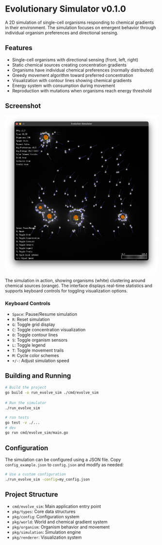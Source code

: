 # Evolutionary Simulator v0.1.0

A 2D simulation of single-cell organisms responding to chemical gradients in their environment. The simulation focuses on emergent behavior through individual organism preferences and directional sensing.

## Features

- Single-cell organisms with directional sensing (front, left, right)
- Static chemical sources creating concentration gradients
- Organisms have individual chemical preferences (normally distributed)
- Greedy movement algorithm toward preferred concentration
- Visualization with contour lines showing chemical gradients
- Energy system with consumption during movement
- Reproduction with mutations when organisms reach energy threshold

## Screenshot

![Evolution Simulator](screenshots/evolution_simulator.png)

The simulation in action, showing organisms (white) clustering around chemical sources (orange). The interface displays real-time statistics and supports keyboard controls for toggling visualization options.

### Keyboard Controls

- `Space`: Pause/Resume simulation
- `R`: Reset simulation
- `G`: Toggle grid display
- `C`: Toggle concentration visualization
- `O`: Toggle contour lines
- `S`: Toggle organism sensors
- `L`: Toggle legend
- `T`: Toggle movement trails
- `M`: Cycle color schemes
- `+/-`: Adjust simulation speed

## Building and Running

```bash
# Build the project
go build -o run_evolve_sim ./cmd/evolve_sim

# Run the simulator
./run_evolve_sim
```

```bash
# run tests
go test -v ./...
# dev
go run cmd/evolve_sim/main.go
```

## Configuration

The simulation can be configured using a JSON file. Copy `config_example.json` to `config.json` and modify as needed:

```bash
# Use a custom configuration
./run_evolve_sim -config=my_config.json
```

## Project Structure

- `cmd/evolve_sim`: Main application entry point
- `pkg/types`: Core data structures
- `pkg/config`: Configuration system
- `pkg/world`: World and chemical gradient system
- `pkg/organism`: Organism behavior and movement
- `pkg/simulation`: Simulation engine
- `pkg/renderer`: Visualization system
